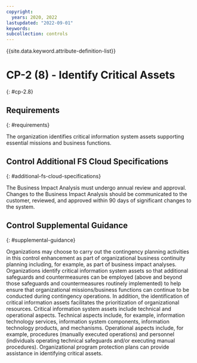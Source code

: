 ```yaml
---
copyright:
  years: 2020, 2022
lastupdated: "2022-09-01"
keywords: 
subcollection: controls
---
```



{{site.data.keyword.attribute-definition-list}}


# CP-2 (8) - Identify Critical Assets
{: #cp-2.8}

## Requirements
{: #requirements}

The organization identifies critical information system assets supporting essential missions and business functions.

## Control Additional FS Cloud Specifications
{: #additional-fs-cloud-specifications}

The Business Impact Analysis must undergo annual review and approval.  Changes to the Business Impact Analysis should be communicated to the customer, reviewed, and approved within 90 days of significant changes to the system.

## Control Supplemental Guidance
{: #supplemental-guidance}

Organizations may choose to carry out the contingency planning activities in this control enhancement as part of organizational business continuity planning including, for example, as part of business impact analyses. Organizations identify critical information system assets so that additional safeguards and countermeasures can be employed (above and beyond those safeguards and countermeasures routinely implemented) to help ensure that organizational missions/business functions can continue to be conducted during contingency operations. In addition, the identification of critical information assets facilitates the prioritization of organizational resources. Critical information system assets include technical and operational aspects. Technical aspects include, for example, information technology services, information system components, information technology products, and mechanisms. Operational aspects include, for example, procedures (manually executed operations) and personnel (individuals operating technical safeguards and/or executing manual procedures). Organizational program protection plans can provide assistance in identifying critical assets.
